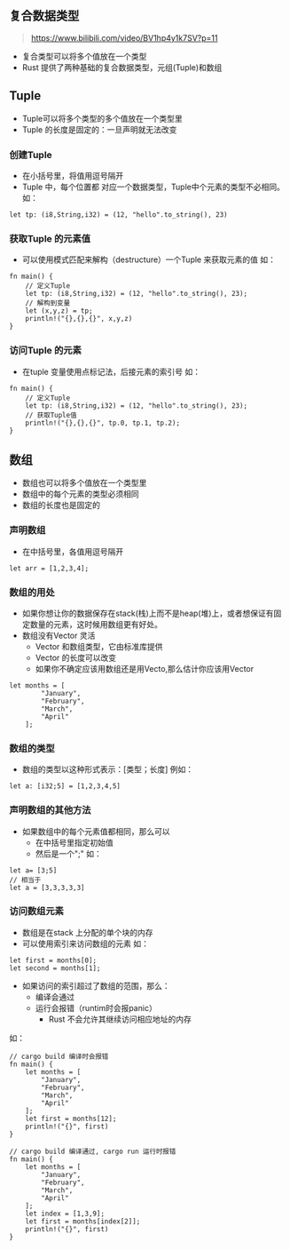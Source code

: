 ## 复合数据类型

> https://www.bilibili.com/video/BV1hp4y1k7SV?p=11

* 复合类型可以将多个值放在一个类型
* Rust 提供了两种基础的复合数据类型，元组(Tuple)和数组

## Tuple
* Tuple可以将多个类型的多个值放在一个类型里
* Tuple 的长度是固定的：一旦声明就无法改变

### 创建Tuple
* 在小括号里，将值用逗号隔开
* Tuple 中，每个位置都 对应一个数据类型，Tuple中个元素的类型不必相同。
如：
```
let tp: (i8,String,i32) = (12, "hello".to_string(), 23)
```

### 获取Tuple 的元素值
* 可以使用模式匹配来解构（destructure）一个Tuple 来获取元素的值
如：
```
fn main() {
    // 定义Tuple
    let tp: (i8,String,i32) = (12, "hello".to_string(), 23);
    // 解构到变量
    let (x,y,z) = tp;
    println!("{},{},{}", x,y,z)
}
```

### 访问Tuple 的元素
* 在tuple 变量使用点标记法，后接元素的索引号
如：
```
fn main() {
    // 定义Tuple
    let tp: (i8,String,i32) = (12, "hello".to_string(), 23);
    // 获取Tuple值
    println!("{},{},{}", tp.0, tp.1, tp.2);
}
```

## 数组
* 数组也可以将多个值放在一个类型里
* 数组中的每个元素的类型必须相同
* 数组的长度也是固定的

### 声明数组
* 在中括号里，各值用逗号隔开
```
let arr = [1,2,3,4];
```

### 数组的用处
* 如果你想让你的数据保存在stack(栈)上而不是heap(堆)上，或者想保证有固定数量的元素，这时候用数组更有好处。
* 数组没有Vector 灵活
    - Vector 和数组类型，它由标准库提供
    - Vector 的长度可以改变
    - 如果你不确定应该用数组还是用Vecto,那么估计你应该用Vector
```
let months = [
        "January",
        "February",
        "March",
        "April"
    ];
```

### 数组的类型
* 数组的类型以这种形式表示：\[类型；长度\]
例如：
```
let a: [i32;5] = [1,2,3,4,5]
```
### 声明数组的其他方法
* 如果数组中的每个元素值都相同，那么可以
    - 在中括号里指定初始值
    - 然后是一个";"
如：
```
let a= [3;5]
// 相当于
let a = [3,3,3,3,3]
```

### 访问数组元素
* 数组是在stack 上分配的单个块的内存
* 可以使用索引来访问数组的元素
如：
```
let first = months[0];
let second = months[1];
```
* 如果访问的索引超过了数组的范围，那么：
    * 编译会通过
    * 运行会报错（runtim时会报panic）
        * Rust 不会允许其继续访问相应地址的内存

如：
```
// cargo build 编译时会报错
fn main() {
    let months = [
        "January",
        "February",
        "March",
        "April"
    ];
    let first = months[12];
    println!("{}", first)
}

// cargo build 编译通过, cargo run 运行时报错
fn main() {
    let months = [
        "January",
        "February",
        "March",
        "April"
    ];
    let index = [1,3,9];
    let first = months[index[2]];
    println!("{}", first)
}
```
